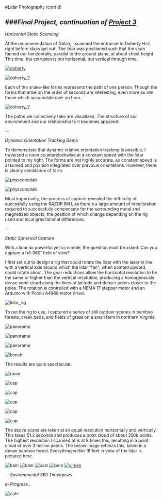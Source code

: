 #Lidar Photography (cont'd)

###*Final Project, continuation of [Project 3](https://github.com/golanlevin/ExperimentalCapture/blob/master/students/benjamin/Project%203/Project%203.md)*
--

*Horizontal Static Scanning*

At the recommendation of Golan, I scanned the entrance to Doherty Hall, right before class got out. The lidar was positioned such that the scan fanned our horizontally, parallel to the ground plane, at about chest height. This time, the extrusion is not horizontal, but vertical through time.

[![doherty](assets/doherty.jpg)](https://vimeo.com/146718325)

![doherty_2](assets/doherty_2.jpg)

Each of the snake-like forms represents the path of one person. Though the forms that arise on the order of seconds are interesting, even more so are those which accumulate over an hour. 

![doherty_2](assets/doherty_3.jpg)

The paths we collectively take are visualized. The structure of our environment and our relationship to it becomes apparent.

--

*Dynamic Orientation Tracking Demo*

To demonstrate that dynamic relative orientation tracking is possible, I traversed a room counterclockwise at a constant speed with the lidar pointed to my right. The forms are not highly accurate, as constant speed is assumed and position integrated over previous orientaitons. However, there is clearly semblance of form.

![physcomplab](assets/orientation_room.jpg)

![physcomplab](assets/orientation_room_2.jpg)

Most importantly, the process of capture revealed the difficulty of succssfully using the RAZOR IMU, as there's a large amount of recalibration required to successfully compensate for the surrounding metal and magnetized objects, the position of which change depending on the rig used and local gravitational differences.

--

*Static Spherical Capture*

With a lidar so powerful yet so nimble, the question must be asked: Can you capture a full 360˚ field of view?

I first set out to design a rig that could rotate the lidar with the laser in line with a vertical axis around which the lidar "fan", when pointed upward, could rotate about. The gear reductions allow the horizontal resolution to be the same or higher than the vertical resolution, producing a homogenously dense point cloud along the lines of latitude and denser points closer to the poles. The rotation is controlled with a NEMA 17 stepper motor and an Arduino with Pololu A4988 motor driver.

![lidar_rig](assets/lidar_rig.gif)

To put the rig to use, I captured a series of still outdoor scenes in bamboo forests, creek beds, and fields of grass on a small farm in northern Virginia.

![panorama](assets/panorama.jpg)

![panorama](assets/forest.jpg)

![panorama](assets/creek.jpg)

![bench](assets/bench.jpg)

The results are quite spectacular. 

![room](assets/room.jpg)

![cap](assets/deck.jpg)

![cap](assets/tree.jpg)

![cap](assets/bench-1.jpg)

![cap](assets/tree_2.jpg)

![cap](assets/creek_cap.jpg)

The above scans are taken at an equal resolution horizontally and vertically. This takes 51.2 seconds and produces a point cloud of about 350k points. The highest resolution I scanned at is at 8 times this, resulting in a point cloud of over 3 million points. The below image reflects this, taken in a dense bamboo forest. Everything within 18 feet in view of the lidar is pictured here.

![bam](assets/bam1.jpg)
![bam](assets/bam3.jpg)
![bam](assets/bam4.jpg)
![bam](assets/bam6.jpg)
[![vimeo](assets/vimeo.jpg)](https://vimeo.com/147923525)

--
*Environmental 360 Timelapses*

*In Progress...*

![cafe](assets/cafe.jpg)
